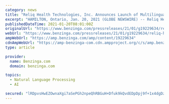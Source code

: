 ```yaml
---
category: news
title: "Reliq Health Technologies, Inc. Announces Launch of Multilingual Interactive Voice Recognition and New Contract in Maryland"
excerpt: "HAMILTON, Ontario, Jan. 20, 2021 (GLOBE NEWSWIRE) -- Reliq Health Technologies Inc. (TSXV:RHT, OTC:RQHTF) (\"Reliq\" or the \"Company\"), a rapidly growing global"
publishedDateTime: 2021-01-20T08:01:00Z
originalUrl: "https://www.benzinga.com/pressreleases/21/01/g19229634/reliq-health-technologies-inc-announces-launch-of-multilingual-interactive-voice-recognition-and-n"
webUrl: "https://www.benzinga.com/pressreleases/21/01/g19229634/reliq-health-technologies-inc-announces-launch-of-multilingual-interactive-voice-recognition-and-n"
ampWebUrl: "https://amp.benzinga.com/amp/content/19229634"
cdnAmpWebUrl: "https://amp-benzinga-com.cdn.ampproject.org/c/s/amp.benzinga.com/amp/content/19229634"
type: article

provider:
  name: Benzinga.com
  domain: benzinga.com

topics:
  - Natural Language Processing
  - AI

secured: "lRDpvsHwEZOwnaXgi7aSePGh2npeQhRBGuH+Dfuk9kQvdEDpDpj9f+1x4dgDzQhqrWOFLzVNKrDuiynwsGI/zbcsR0xo2XZMDCBVu69bB+AD0TBgYnJKbJ535K2KTEi/xU3viL7eVuPNUVFMZNC3jgHqE6HJoDKX7BAyZSlNXXafpgeZm6oK7ExW4gGrrFnzLrKwaURLc2iLIVhH7G/9zXXMsWMzPaxO2qfsB5a/Vqp1CuEXjDubrMMYN9FKc+fLuyK2Mdgl2+FnXDkHKHllkLOIFPxLaLmX2hUCndKWpfvBcKUxXbu5Wg51r+2MlkfW6uyfVlGzuBiUoXCJfZeAD80DtdypL3pE4kmLkcH5/8s=;iG/wvdGaVIc7weLaU+ud7w=="
---
```


